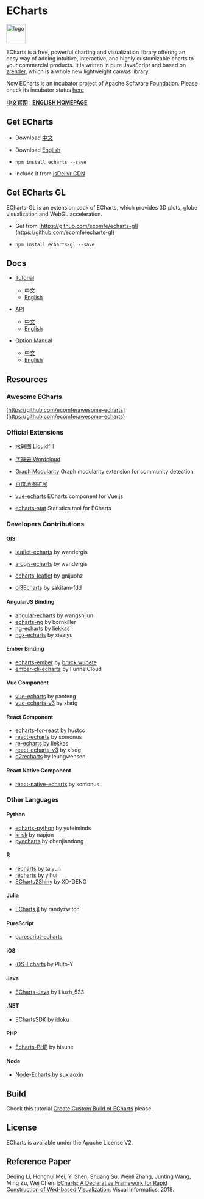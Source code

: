 # ECharts

<a href="http://echarts.baidu.com">
    <img style="vertical-align: top;" src="./asset/logo.png?raw=true" alt="logo" height="50px">
</a>

ECharts is a free, powerful charting and visualization library offering an easy way of adding intuitive, interactive, and highly customizable charts to your commercial products. It is written in pure JavaScript and based on <a href="https://github.com/ecomfe/zrender">zrender</a>, which is a whole new lightweight canvas library.

Now ECharts is an incubator project of Apache Software Foundation.
Please check its incubator status [here](http://incubator.apache.org/projects/echarts.html)

**[中文官网](http://echarts.baidu.com)** | **[ENGLISH HOMEPAGE](http://ecomfe.github.io/echarts-doc/public/en/index.html)**

## Get ECharts

+ Download [中文](http://echarts.baidu.com/download.html)
+ Download [English](https://ecomfe.github.io/echarts-doc/public/en/download.html)

+ `npm install echarts --save`

+ include it from [jsDelivr CDN](https://www.jsdelivr.com/package/npm/echarts?path=dist)

## Get ECharts GL

ECharts-GL is an extension pack of ECharts, which provides 3D plots, globe visualization and WebGL acceleration.

+ Get from [https://github.com/ecomfe/echarts-gl](https://github.com/ecomfe/echarts-gl)

+ `npm install echarts-gl --save`

## Docs

+ [Tutorial](http://echarts.baidu.com/tutorial.html)
    + [中文](http://echarts.baidu.com/tutorial.html)
    + [English](http://ecomfe.github.io/echarts-doc/public/en/tutorial.html)

+ [API](http://echarts.baidu.com/api.html)
    + [中文](http://echarts.baidu.com/api.html)
    + [English](http://ecomfe.github.io/echarts-doc/public/en/api.html)

+ [Option Manual](http://echarts.baidu.com/option.html)
    + [中文](http://echarts.baidu.com/option.html)
    + [English](http://ecomfe.github.io/echarts-doc/public/en/option.html)

## Resources


### Awesome ECharts

[https://github.com/ecomfe/awesome-echarts](https://github.com/ecomfe/awesome-echarts)

### Official Extensions

+ [水球图 Liquidfill](https://github.com/ecomfe/echarts-liquidfill)

+ [字符云 Wordcloud](https://github.com/ecomfe/echarts-wordcloud)

+ [Graph Modularity](https://github.com/ecomfe/echarts-graph-modularity) Graph modularity extension for community detection

+ [百度地图扩展](https://github.com/ecomfe/echarts/tree/master/extension/bmap)

+ [vue-echarts](https://github.com/ecomfe/vue-echarts) ECharts component for Vue.js

+ [echarts-stat](https://github.com/ecomfe/echarts-stat) Statistics tool for ECharts


### Developers Contributions

#### GIS

+ [leaflet-echarts](https://github.com/wandergis/leaflet-echarts3) by wandergis
+ [arcgis-echarts](https://github.com/wandergis/arcgis-echarts3) by wandergis

+ [echarts-leaflet](https://github.com/gnijuohz/echarts-leaflet) by gnijuohz

+ [ol3Echarts](https://github.com/sakitam-fdd/ol3Echarts) by sakitam-fdd

#### AngularJS Binding

+ [angular-echarts](https://github.com/wangshijun/angular-echarts) by wangshijun
+ [echarts-ng](https://github.com/bornkiller/echarts-ng) by bornkiller
+ [ng-echarts](https://github.com/liekkas/ng-echarts) by liekkas
+ [ngx-echarts](https://github.com/xieziyu/ngx-echarts) by xieziyu

#### Ember Binding
+ [echarts-ember](https://github.com/bruckwubete/echarts-ember) by [bruck wubete](https://github.com/bruckwubete)
+ [ember-cli-echarts](https://github.com/funnelcloudinc/ember-cli-echarts) by FunnelCloud

#### Vue Component

+ [vue-echarts](https://github.com/panteng/vue-echarts) by panteng
+ [vue-echarts-v3](https://github.com/xlsdg/vue-echarts-v3) by xlsdg

#### React Component

+ [echarts-for-react](https://github.com/hustcc/echarts-for-react) by hustcc
+ [react-echarts](https://github.com/somonus/react-echarts) by somonus
+ [re-echarts](https://github.com/liekkas/re-echarts) by liekkas
+ [react-echarts-v3](https://github.com/xlsdg/react-echarts-v3) by xlsdg
+ [d2recharts](https://github.com/leungwensen/d2recharts) by leungwensen

#### React Native Component

+ [react-native-echarts](https://github.com/somonus/react-native-echarts) by somonus

### Other Languages
#### Python

+ [echarts-python](https://github.com/yufeiminds/echarts-python) by yufeiminds
+ [krisk](https://github.com/napjon/krisk) by napjon
+ [pyecharts](https://github.com/chenjiandongx/pyecharts) by chenjiandong

#### R

+ [recharts](https://github.com/taiyun/recharts) by taiyun
+ [recharts](https://github.com/yihui/recharts) by yihui
+ [ECharts2Shiny](https://github.com/XD-DENG/ECharts2Shiny) by XD-DENG

#### Julia

+ [ECharts.jl](https://github.com/randyzwitch/ECharts.jl) by randyzwitch

#### PureScript

+ [purescript-echarts](https://github.com/slamdata/purescript-echarts/)

#### iOS

+ [iOS-Echarts](https://github.com/Pluto-Y/iOS-Echarts) by Pluto-Y

#### Java

+ [ECharts-Java](http://www.oschina.net/p/echarts-java) by Liuzh_533

#### .NET

+ [EChartsSDK](https://github.com/idoku/EChartsSDK) by idoku

#### PHP

+ [Echarts-PHP](https://github.com/hisune/Echarts-PHP) by hisune

#### Node

+ [Node-Echarts](https://github.com/suxiaoxin/node-echarts) by suxiaoxin

## Build

Check this tutorial [Create Custom Build of ECharts](https://ecomfe.github.io/echarts-doc/public/en/tutorial.html#Create%20Custom%20Build%20of%20ECharts)
 please.

## License

ECharts is available under the Apache License V2.

## Reference Paper

Deqing Li, Honghui Mei, Yi Shen, Shuang Su, Wenli Zhang, Junting Wang, Ming Zu, Wei Chen.
[ECharts: A Declarative Framework for Rapid Construction of Wed-based Visualization](http://www.cad.zju.edu.cn/home/vagblog/VAG_Work/echarts.pdf).
Visual Informatics, 2018.

